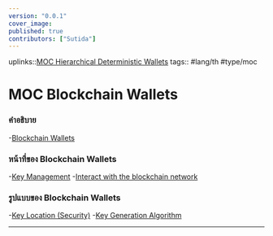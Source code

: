 ```yaml
---
version: "0.0.1"
cover_image:
published: true
contributors: ["Sutida"]
---
```

uplinks::[MOC Hierarchical Deterministic Wallets](./MOC%20Hierarchical%20Deterministic%20Wallets.md)
tags:: #lang/th #type/moc

#   MOC Blockchain Wallets
### คำอธิบาย
-[Blockchain Wallets](./Blockchain%20Wallets.md)

### หน้าที่ของ Blockchain Wallets
-[Key Management](./Key%20Management.md)
-[Interact with the blockchain network](./Interact%20with%20the%20blockchain%20network.md)

### รูปแบบของ Blockchain Wallets
-[Key Location (Security)](./Key%20Locatio%20(Security).md)
-[Key Generation Algorithm](./Key%20Generatio%20Algorithm.md)

---
